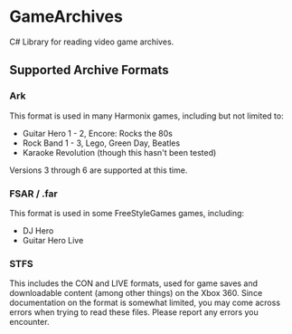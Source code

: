 ﻿# GameArchives
C# Library for reading video game archives.

## Supported Archive Formats
### Ark
This format is used in many Harmonix games, including but not limited to:
* Guitar Hero 1 - 2, Encore: Rocks the 80s
* Rock Band 1 - 3, Lego, Green Day, Beatles
* Karaoke Revolution (though this hasn't been tested)

Versions 3 through 6 are supported at this time.

### FSAR / .far
This format is used in some FreeStyleGames games, including:
* DJ Hero
* Guitar Hero Live

### STFS
This includes the CON and LIVE formats, used for game saves and downloadable
content (among other things) on the Xbox 360. Since documentation on the format
is somewhat limited, you may come across errors when trying to read these
files. Please report any errors you encounter.